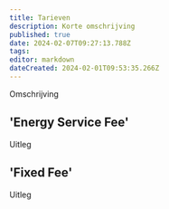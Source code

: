 ```yaml
---
title: Tarieven
description: Korte omschrijving
published: true
date: 2024-02-07T09:27:13.788Z
tags: 
editor: markdown
dateCreated: 2024-02-01T09:53:35.266Z
---
```


Omschrijving

## 'Energy Service Fee'

Uitleg

## 'Fixed Fee'

Uitleg